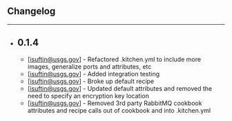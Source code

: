 ## Changelog
---------

- 0.1.4
  -----
  - [isuftin@usgs.gov] - Refactored .kitchen.yml to include more images, generalize ports and attributes, etc 
  - [isuftin@usgs.gov] - Added integration testing
  - [isuftin@usgs.gov] - Broke up default recipe
  - [isuftin@usgs.gov] - Updated default attributes and removed the need to specify an encryption key location
  - [isuftin@usgs.gov] - Removed 3rd party RabbitMQ cookbook attributes and recipe calls out of cookbook and into
  						.kitchen.yml 